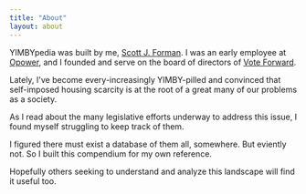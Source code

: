```yaml
---
title: "About"
layout: about
---
```


YIMBYpedia was built by me, [Scott J. Forman](https://sjforman.me/). I was an early employee at [Opower](https://en.wikipedia.org/wiki/Opower), and I founded and serve on the board of directors of [Vote Forward](https://votefwd.org/). 

Lately, I've become every-increasingly YIMBY-pilled and convinced that self-imposed housing scarcity is at the root of a great many of our problems as a society. 

As I read about the many legislative efforts underway to address this issue, I found myself struggling to keep track of them. 

I figured there must exist a database of them all, somewhere. But eviently not. So I built this compendium for my own reference.

Hopefully others seeking to understand and analyze this landscape will find it useful too.